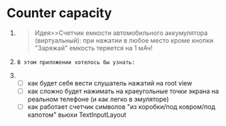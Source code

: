# Counter capacity
1.   >Идея>>Счетчик емкости автомобильного аккумулятора (виртуальный): при нажатии в любое место кроме кнопки "Заряжай" емкость теряется на 1 мАч!
      
      
  2.     В этом приложении хотелось бы узнать:
      
      
  3.  - [ ] как будет себя вести слушатель нажатий на root view
       - [ ] как сложно будет нажимать на краеугольные точки экрана на реальном телефоне (и как легко в эмуляторе)
       - [ ] как работает счетчик символов "из коробки/под ковром/под капотом" вьюхи TextInputLayout
